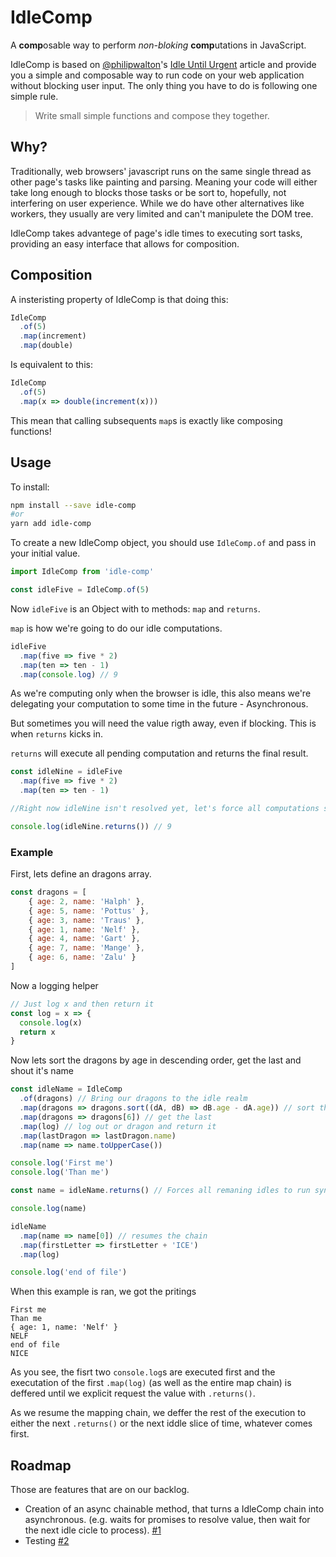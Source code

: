 # IdleComp
A **comp**osable way to perform *non-bloking* **comp**utations in JavaScript.

IdleComp is based on [@philipwalton](https://github.com/philipwalton)'s [Idle Until Urgent](https://philipwalton.com/articles/idle-until-urgent/) article and provide you a simple and composable way to run code on your web application without blocking user input.
The only thing you have to do is following one simple rule.

> Write small simple functions and compose they together.

## Why?
Traditionally, web browsers' javascript runs on the same single thread as other page's tasks like painting and parsing.
Meaning your code will either take long enough to blocks those tasks or be sort to, hopefully, not interfering on user experience.
While we do have other alternatives like workers, they usually are very limited and can't manipulete the DOM tree.

IdleComp takes advantege of page's idle times to executing sort tasks, providing an easy interface that allows for composition.

## Composition

A insteristing property of IdleComp is that doing this:
```javascript
IdleComp
  .of(5)
  .map(increment)
  .map(double)
```
Is equivalent to this:
```javascript
IdleComp
  .of(5)
  .map(x => double(increment(x)))
```
This mean that calling subsequents `map`s is exactly like composing functions!

## Usage

To install:
```sh
npm install --save idle-comp
#or
yarn add idle-comp
```

To create a new IdleComp object, you should use `IdleComp.of` and pass in your initial value.
```javascript
import IdleComp from 'idle-comp'

const idleFive = IdleComp.of(5)
```

Now `idleFive` is an Object with to methods: `map` and `returns`.

`map` is how we're going to do our idle computations.

```javascript
idleFive
  .map(five => five * 2)
  .map(ten => ten - 1)
  .map(console.log) // 9
```

As we're computing only when the browser is idle, this also means we're delegating your computation to some time in the future - Asynchronous.

But sometimes you will need the value rigth away, even if blocking.
This is when `returns` kicks in.

`returns` will execute all pending computation and returns the final result.

```javascript
const idleNine = idleFive
  .map(five => five * 2)
  .map(ten => ten - 1)

//Right now idleNine isn't resolved yet, let's force all computations synchronously

console.log(idleNine.returns()) // 9
```

### Example
First, lets define an dragons array.
```javascript
const dragons = [
    { age: 2, name: 'Halph' },
    { age: 5, name: 'Pottus' },
    { age: 3, name: 'Traus' },
    { age: 1, name: 'Nelf' },
    { age: 4, name: 'Gart' },
    { age: 7, name: 'Mange' },
    { age: 6, name: 'Zalu' }
]
```

Now a logging helper
```javascript
// Just log x and then return it
const log = x => {
  console.log(x)
  return x
}
```

Now lets sort the dragons by age in descending order, get the last and shout it's name
```javascript
const idleName = IdleComp
  .of(dragons) // Bring our dragons to the idle realm
  .map(dragons => dragons.sort((dA, dB) => dB.age - dA.age)) // sort them by age
  .map(dragons => dragons[6]) // get the last
  .map(log) // log out or dragon and return it
  .map(lastDragon => lastDragon.name)
  .map(name => name.toUpperCase())

console.log('First me')
console.log('Than me')

const name = idleName.returns() // Forces all remaning idles to run synchronously

console.log(name)

idleName
  .map(name => name[0]) // resumes the chain
  .map(firstLetter => firstLetter + 'ICE')
  .map(log)

console.log('end of file')
```

When this example is ran, we got the pritings
```
First me
Than me
{ age: 1, name: 'Nelf' }
NELF
end of file
NICE
```

As you see, the fisrt two `console.log`s are executed first and the executation of the first `.map(log)` (as well as the entire map chain) is deffered until we explicit request the value with `.returns()`.

As we resume the mapping chain, we deffer the rest of the execution to either the next `.returns()` or the next iddle slice of time, whatever comes first.

## Roadmap

Those are features that are on our backlog.

 - Creation of an async chainable method, that turns a IdleComp chain into asynchronous. (e.g. waits for promises to resolve value, then wait for the next idle cicle to process). [#1](https://github.com/munizart/idle-comp/issues/1)
 - Testing [#2](https://github.com/munizart/idle-comp/issues/2)

